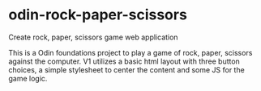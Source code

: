 # odin-rock-paper-scissors
Create rock, paper, scissors game web application

This is a Odin foundations project to play a game of rock, paper,
scissors against the computer.  V1 utilizes a basic html layout with
three button choices, a simple stylesheet to center the content and
some JS for the game logic. 
